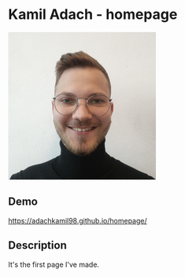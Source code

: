 # Kamil Adach - homepage

<img src="https://raw.githubusercontent.com/adachkamil98/homepage/main/images/IMG20220511135451.jpg" alt="Kamil Adach" width="300px" />

## Demo
https://adachkamil98.github.io/homepage/
## Description
It's the first page I've made.
